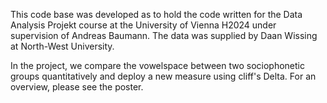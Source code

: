 This code base was developed as to hold the code written for the Data Analysis Projekt course at the University of Vienna H2024 under supervision of Andreas Baumann. The data was supplied by Daan Wissing at North-West University.

In the project, we compare the vowelspace between two sociophonetic groups quantitatively and deploy a new measure using cliff's Delta. For an overview, please see the poster.
